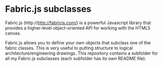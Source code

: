 Fabric.js subclasses
====================

Fabric.js (http://http://fabricjs.com/) is a powerful Javascript library that provides a higher-level object-oriented API for working with the HTML5 canvas.

Fabric.js allows you to define your own objects that subclass one of the fabric classes. This is very useful to putting structure to logical architecture/engineering drawings. 
This repository contains a subfolder for all my Fabric.js subclasses (each subfolder has its own README file).


